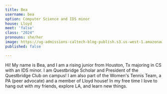 ```yaml
---
title: Bea
username: bea
option: Computer Science and IDS minor
house: Lloyd
meet: 'false'
class: "2024"
pronouns: she/her
image: https://ug-admissions-caltech-blog-publish.s3.us-west-1.amazonaws.com/images/2022/bea/Blog_profile.jpg
published: false

---
```

Hi! My name is Bea, and I am a rising junior from Houston, Tx majoring in CS with an IDS minor. I am Questbridge Scholar and President of the Questbridge Club on campus! I am also part of the Women's Tennis Team, a PA (peer advocate) and a member of Lloyd house! In my free time I love to hang out with my friends, explore LA, and learn new things.